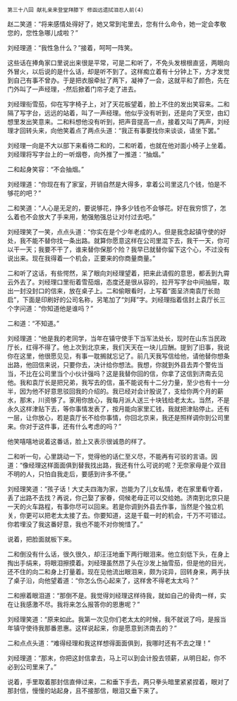     第三十八回 献礼亲来登堂拜膝下 修函远遗拭泪忍人前(4) 

   赵二笑道：“将来感情处得好了，她又常到宅里去，您有什么命令，她一定会孝敬您的，您性急哪儿成啦？”

   刘经理道：“我性急什么？”接着，呵呵一阵笑。

   这些话在捧角家口里说出来很是平常，可是二和听了，不免头发根根直竖，两眼向外冒火，以后说的是什么话，却是听不到了。这样痴立着有十分钟上下，方才发觉到自己有事不曾办。于是把衣服牵扯了两下，凝神了一会，这就平和了颜色，先在门外叫了一声经理，-然后掀着门帘子走了进去。

   刘经理衔雪茄，仰在写字椅子上，对了天花板望着，脸上不住的发出笑容来。二和隔了写字台，远远的站着，叫了一声经理。他似乎没有听到，还是向了天空，由幻想里发出笑意来。二和料想他没有听到，把声音提高一点，接着又叫了两声，刘经理才回转头来，向他笑着点了两点头道：“我正有事要找你来谈谈，请坐下罢。”

   刘经理一向是不大以部下来看待二和的，二和听着，也就在他对面小椅子上坐着。刘经理将写字台上的一听烟卷，向外推了一推道：“抽烟。”

   二和起身笑容：“不会抽烟。”

   刘经理道：“你现在有了家室，开销自然是大得多，拿着公司里这几个钱，怕是不够花的吧？”

   二和笑道：“人心是无足的，要说够花，挣多少钱也不会够花。好在我穷惯了，怎么着也不会放大了手来用，勉强勉强总让对付过去吧。”

   刘经理笑了一笑，点点头道：“你实在是个少年老成的人。但是我念起镇守使的好处，我不能不替你找一条出路。就算你愿意这样在公司里混下去，我干一天，你可以干一天；我要不干了，谁来替你保那个险？我早已就替你留下这个心，不过没有说出来。现在我得着一个机会，正要来的你商量商量。”

   二和听了这话，有些愕然，呆了眼向刘经理望着，把来此请假的意思，都丢到九霄云外去了。刘经理口里衔着雪茄烟，态度还是很从容的，拉开写字台中间抽屉，取出一封没封口的信来，放在桌子上。二和偷眼看时，上写着“面呈济南袁厅长勋启”，下面是印刷好的公司名称，另笔加了“刘拜”字。刘经理指着信封上袁厅长三个字问道：“你知道他是谁吗？”

   二和道：“不知道。”

   刘经理道：“他是我的老同学，当年在镇守使手下当军法处长，现时在山东当民政厅长，红得不得了。他上次到北京来，我们天天在一块儿应酬。提到了旧事，我说你在这里，他很愿见见，有事一耽搁就忘记了。前几天我写信给他，请他替你想条出路，他回信来说，只要你去，决计给你想法。我想，你就到外县去弄个警佐当当，不比在公司里当个小伙计强吗？这是我替你回的信，你拿了这信到济南去见他。我和袁厅长是把兄弟，我写去的信，虽不能说有十二分力量，至少也有十一分半，因为他不好意思驳回我的介绍的。我已经对会计股说了，支给你两个月的薪水，那末，川资够了。家用你放心，我每月派人送三十块钱给老太太。当然，不是永久这样津贴下去，等你事情发表了，按月能向家里汇钱，我就把津贴停止。还有一层，让你放心，若是袁厅长不给你事情，你回北京来，我还是照样调你到公司里来。你对于这件事，还有什么考虑的吗？”

   他笑嘻嘻地说着这番话，脸上又表示很诚恳的样了。

   二和听一句，心里跳动一下，觉得他的话仁至义尽，不能再有可驳的言语。因道：“像经理这样面面俱到替我找出路，我还有什么可说的呢？无奈家母是个双目不明的人，只怕自我走后，要感到许多不便。”

   刘经理笑道：“孩子话！大丈夫四海为家，岂能为了儿女私情，老在家里看守着，丢了出路不去找？再说，你己娶了家眷，伺候老母正可以交给她。济南到北京只是一天的火车路程，有事你尽可以回来。若是你调到外县去作事，当然是个独立机关，你更可以把老太太接了去。你要知道，这是千载一时的机会，千万不可错过。你若埋没了我这番好意，我也不能不对你惋惜了。”

   说着，把脸面就板下来。

   二和倒没有什么话，很久很久，却汪汪地垂下两行眼泪来。他立刻低下头，在身上掏出手绢来，将眼泪擦摸着。刘经理虽然昂了头在沙发上抽雪茄，但是他的目光，还不住的向二和身上打量着。现在见他流出眼泪来，颇为诧异，回转身来，两手扶了桌子沿，向他望着道：“你怎么伤心起来了，这样舍不得老太太吗？”

   二和擦着眼泪道：“那倒不是。我觉得刘经理这样待我，就如自己的骨肉一样，实在让我感激不尽。我将来怎么报答你的恩惠呢？”

   刘经理笑道：“原来如此。我第一次见你们老太太的时候，我不就说了吗，是报当年镇守使待我那番恩惠。这样说起来，你是愿意到济南去的？”

   二和点点头道：“难得经理和我这样想得面面俱到，我哪时还有不去之理！”

   刘经理道：“那末，你把这封信拿去，马上可以到会计股去领薪，从明日起，你不必到公司里来了。”

   说着，手里取着那封信直伸过来，二和垂下手去，两只拳头暗里紧紧捏着，眼对了那封信，慢慢的站起身，且不接那信，眼泪又垂下来了。


